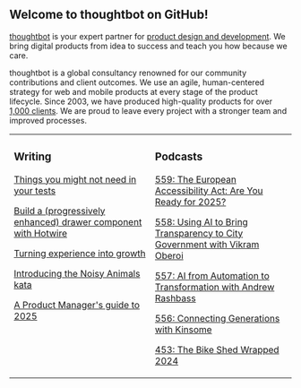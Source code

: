 ## Welcome to thoughtbot on GitHub!

[thoughtbot][1] is your expert partner for [product design and development][2].
We bring digital products from idea to success and teach you how because we
care.

thoughtbot is a global consultancy renowned for our community contributions and
client outcomes. We use an agile, human-centered strategy for web and mobile
products at every stage of the product lifecycle. Since 2003, we have produced
high-quality products for over [1,000 clients][3]. We are proud to leave every
project with a stronger team and improved processes.

<table><tr><td valign="top" width="50%">

### Writing

<!-- blog starts -->
[Things you might not need in your tests](https://feed.thoughtbot.com/link/24077/16950371/things-you-might-not-need-in-your-tests)

[Build a (progressively enhanced) drawer component with Hotwire](https://feed.thoughtbot.com/link/24077/16949295/hotwire-drawer)

[Turning experience into growth](https://feed.thoughtbot.com/link/24077/16947785/turning-experience-into-growth)

[Introducing the Noisy Animals kata](https://feed.thoughtbot.com/link/24077/16946094/introducing-the-noisy-animal-kata)

[A Product Manager's guide to 2025](https://feed.thoughtbot.com/link/24077/16946016/a-product-manager-s-guide-to-2025)

<!-- blog ends -->
</td><td valign="top" width="50%">

### Podcasts

<!-- podcasts starts -->
[559: The European Accessibility Act: Are You Ready for 2025?](https://podcast.thoughtbot.com/559)

[558: Using AI to Bring Transparency to City Government with Vikram Oberoi](https://podcast.thoughtbot.com/558)

[557: AI from Automation to Transformation with Andrew Rashbass](https://podcast.thoughtbot.com/557)

[556: Connecting Generations with Kinsome](https://podcast.thoughtbot.com/556)

[453: The Bike Shed Wrapped 2024](https://bikeshed.thoughtbot.com/453)

<!-- podcasts ends -->
</td></tr></table>

[1]: https://thoughtbot.com
[2]: https://thoughtbot.com/services
[3]: https://thoughtbot.com/case-studies
